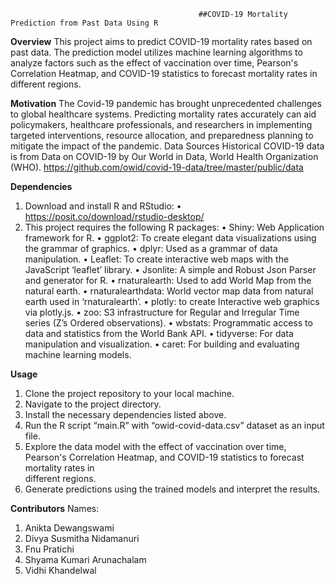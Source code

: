                                               ##COVID-19 Mortality Prediction from Past Data Using R

**Overview**
This project aims to predict COVID-19 mortality rates based on past data. The prediction model utilizes machine learning algorithms to analyze factors such as the effect of vaccination over time, Pearson's Correlation Heatmap, and COVID-19 statistics to forecast mortality rates in different regions.

**Motivation**
The Covid-19 pandemic has brought unprecedented challenges to global healthcare systems. Predicting mortality rates accurately can aid policymakers, healthcare professionals, and researchers in implementing targeted interventions, resource allocation, and preparedness planning to mitigate the impact of the pandemic.
Data Sources
Historical COVID-19 data is from Data on COVID-19 by Our World in Data, World Health Organization (WHO).
https://github.com/owid/covid-19-data/tree/master/public/data

**Dependencies**
  1.	Download and install R and RStudio:
    •	https://posit.co/download/rstudio-desktop/
  2.	This project requires the following R packages:
    •	Shiny: Web Application framework for R.
    •	ggplot2: To create elegant data visualizations using the grammar of graphics.
    •	dplyr: Used as a grammar of data manipulation.
    •	Leaflet: To create interactive web maps with the JavaScript ‘leaflet’ library.
    •	Jsonlite: A simple and Robust Json Parser and generator for R.
    •	rnaturalearth: Used to add World Map from the natural earth.
    •	rnaturalearthdata: World vector map data from natural earth used in ‘rnaturalearth’.
    •	plotly: to create Interactive web graphics via plotly.js.
    •	zoo: S3 infrastructure for Regular and Irregular Time series (Z’s Ordered observations).
    •	wbstats: Programmatic access to data and statistics from the World Bank API.
    •	tidyverse: For data manipulation and visualization.
    •	caret: For building and evaluating machine learning models.

**Usage**
  1.	Clone the project repository to your local machine.
  2.	Navigate to the project directory.
  3.	Install the necessary dependencies listed above.
  4.	Run the R script “main.R” with “owid-covid-data.csv” dataset as an input file.
  5.	Explore the data model with the effect of vaccination over time, Pearson's Correlation Heatmap, and COVID-19 statistics to forecast mortality rates in   
      different regions.
  6.	Generate predictions using the trained models and interpret the results.
     
**Contributors**
Names:
  1.	Anikta Dewangswami
  2.	Divya Susmitha Nidamanuri
  3.	Fnu Pratichi
  4.	Shyama Kumari Arunachalam
  5.	Vidhi Khandelwal
